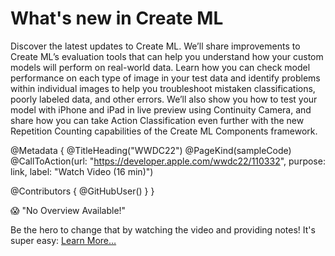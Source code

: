 # What's new in Create ML

Discover the latest updates to Create ML. We’ll share improvements to Create ML’s evaluation tools that can help you understand how your custom models will perform on real-world data. Learn how you can check model performance on each type of image in your test data and identify problems within individual images to help you troubleshoot mistaken classifications, poorly labeled data, and other errors. We’ll also show you how to test your model with iPhone and iPad in live preview using Continuity Camera, and share how you can take Action Classification even further with the new Repetition Counting capabilities of the Create ML Components framework.

@Metadata {
   @TitleHeading("WWDC22")
   @PageKind(sampleCode)
   @CallToAction(url: "https://developer.apple.com/wwdc22/110332", purpose: link, label: "Watch Video (16 min)")

   @Contributors {
      @GitHubUser(<replace this with your GitHub handle>)
   }
}

😱 "No Overview Available!"

Be the hero to change that by watching the video and providing notes! It's super easy:
 [Learn More…](https://wwdcnotes.github.io/WWDCNotes/documentation/wwdcnotes/contributing)
